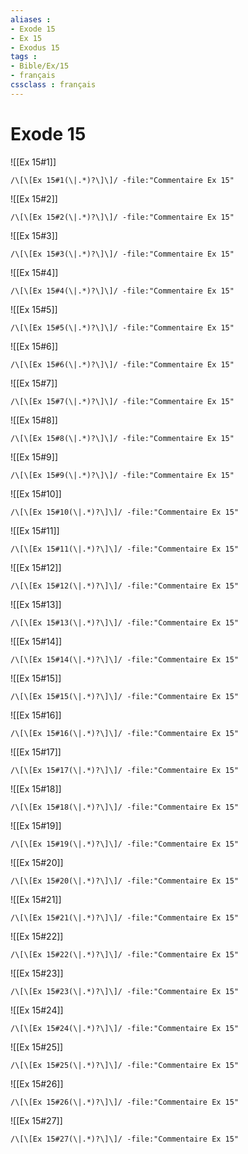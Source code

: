 ```yaml
---
aliases : 
- Exode 15
- Ex 15
- Exodus 15
tags : 
- Bible/Ex/15
- français
cssclass : français
---
```


# Exode 15

![[Ex 15#1]]

```query
/\[\[Ex 15#1(\|.*)?\]\]/ -file:"Commentaire Ex 15"
```

![[Ex 15#2]]

```query
/\[\[Ex 15#2(\|.*)?\]\]/ -file:"Commentaire Ex 15"
```

![[Ex 15#3]]

```query
/\[\[Ex 15#3(\|.*)?\]\]/ -file:"Commentaire Ex 15"
```

![[Ex 15#4]]

```query
/\[\[Ex 15#4(\|.*)?\]\]/ -file:"Commentaire Ex 15"
```

![[Ex 15#5]]

```query
/\[\[Ex 15#5(\|.*)?\]\]/ -file:"Commentaire Ex 15"
```

![[Ex 15#6]]

```query
/\[\[Ex 15#6(\|.*)?\]\]/ -file:"Commentaire Ex 15"
```

![[Ex 15#7]]

```query
/\[\[Ex 15#7(\|.*)?\]\]/ -file:"Commentaire Ex 15"
```

![[Ex 15#8]]

```query
/\[\[Ex 15#8(\|.*)?\]\]/ -file:"Commentaire Ex 15"
```

![[Ex 15#9]]

```query
/\[\[Ex 15#9(\|.*)?\]\]/ -file:"Commentaire Ex 15"
```

![[Ex 15#10]]

```query
/\[\[Ex 15#10(\|.*)?\]\]/ -file:"Commentaire Ex 15"
```

![[Ex 15#11]]

```query
/\[\[Ex 15#11(\|.*)?\]\]/ -file:"Commentaire Ex 15"
```

![[Ex 15#12]]

```query
/\[\[Ex 15#12(\|.*)?\]\]/ -file:"Commentaire Ex 15"
```

![[Ex 15#13]]

```query
/\[\[Ex 15#13(\|.*)?\]\]/ -file:"Commentaire Ex 15"
```

![[Ex 15#14]]

```query
/\[\[Ex 15#14(\|.*)?\]\]/ -file:"Commentaire Ex 15"
```

![[Ex 15#15]]

```query
/\[\[Ex 15#15(\|.*)?\]\]/ -file:"Commentaire Ex 15"
```

![[Ex 15#16]]

```query
/\[\[Ex 15#16(\|.*)?\]\]/ -file:"Commentaire Ex 15"
```

![[Ex 15#17]]

```query
/\[\[Ex 15#17(\|.*)?\]\]/ -file:"Commentaire Ex 15"
```

![[Ex 15#18]]

```query
/\[\[Ex 15#18(\|.*)?\]\]/ -file:"Commentaire Ex 15"
```

![[Ex 15#19]]

```query
/\[\[Ex 15#19(\|.*)?\]\]/ -file:"Commentaire Ex 15"
```

![[Ex 15#20]]

```query
/\[\[Ex 15#20(\|.*)?\]\]/ -file:"Commentaire Ex 15"
```

![[Ex 15#21]]

```query
/\[\[Ex 15#21(\|.*)?\]\]/ -file:"Commentaire Ex 15"
```

![[Ex 15#22]]

```query
/\[\[Ex 15#22(\|.*)?\]\]/ -file:"Commentaire Ex 15"
```

![[Ex 15#23]]

```query
/\[\[Ex 15#23(\|.*)?\]\]/ -file:"Commentaire Ex 15"
```

![[Ex 15#24]]

```query
/\[\[Ex 15#24(\|.*)?\]\]/ -file:"Commentaire Ex 15"
```

![[Ex 15#25]]

```query
/\[\[Ex 15#25(\|.*)?\]\]/ -file:"Commentaire Ex 15"
```

![[Ex 15#26]]

```query
/\[\[Ex 15#26(\|.*)?\]\]/ -file:"Commentaire Ex 15"
```

![[Ex 15#27]]

```query
/\[\[Ex 15#27(\|.*)?\]\]/ -file:"Commentaire Ex 15"
```

